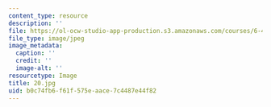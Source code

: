 ```yaml
---
content_type: resource
description: ''
file: https://ol-ocw-studio-app-production.s3.amazonaws.com/courses/6-450-principles-of-digital-communications-i-fall-2006/b0c74fb6f61f575eaace7c4487e44f82_20.jpg
file_type: image/jpeg
image_metadata:
  caption: ''
  credit: ''
  image-alt: ''
resourcetype: Image
title: 20.jpg
uid: b0c74fb6-f61f-575e-aace-7c4487e44f82
---
```

